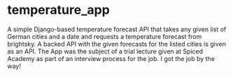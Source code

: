 # temperature_app
A simple Django-based temperature forecast API that takes any given list of German cities and a date and requests a temperature forecast from brightsky. A backed API with the given forecasts for the listed cities is given as an API. The App was the subject of a trial lecture given at Spiced Academy as part of an interview process for the job. I got the job by the way!
